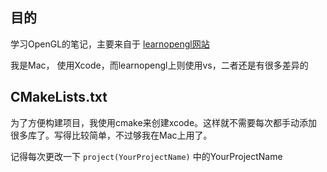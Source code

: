 ## 目的

学习OpenGL的笔记，主要来自于 [learnopengl网站](http://learnopengl.com/)

我是Mac， 使用Xcode，而learnopengl上则使用vs，二者还是有很多差异的

## CMakeLists.txt

为了方便构建项目，我使用cmake来创建xcode。这样就不需要每次都手动添加很多库了。写得比较简单，不过够我在Mac上用了。

记得每次更改一下 `project(YourProjectName)` 中的YourProjectName
